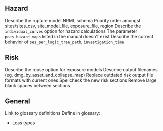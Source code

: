 Hazard
------
Describe the rupture model NRML schema
Priority order amongst sites/sites_csv, site_model_file, exposure_file, region
Describe the `individual_curves` option for hazard calculations
The parameter `poes_hazard_maps` listed in the manual doesn't exist
Describe the correct behavior of `ses_per_logic_tree_path`, `investigation_time`

Risk
----
Describe the reuse option for exposure models
Describe output filenames (eg. dmg_by_asset_and_collapse_map)
Replace outdated risk output file formats with current ones
Spellcheck the new risk sections
Remove large blank spaces between sections

General
-------
Link to glossary definitions
Define in glossary:
  - Loss types